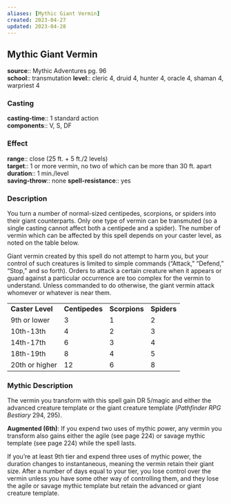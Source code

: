 ```yaml
---
aliases: [Mythic Giant Vermin]
created: 2023-04-27
updated: 2023-04-28
---
```


## Mythic Giant Vermin

**source**:: Mythic Adventures pg. 96  
**school**:: transmutation
**level**:: cleric 4, druid 4, hunter 4, oracle 4, shaman 4, warpriest 4

### Casting

**casting-time**:: 1 standard action  
**components**:: V, S, DF

### Effect

**range**:: close (25 ft. + 5 ft./2 levels)  
**target**:: 1 or more vermin, no two of which can be more than 30 ft. apart  
**duration**:: 1 min./level  
**saving-throw**:: none
**spell-resistance**:: yes

### Description

You turn a number of normal-sized centipedes, scorpions, or spiders into their giant counterparts. Only one type of vermin can be transmuted (so a single casting cannot affect both a centipede and a spider). The number of vermin which can be affected by this spell depends on your caster level, as noted on the table below.  
  
Giant vermin created by this spell do not attempt to harm you, but your control of such creatures is limited to simple commands (“Attack,” “Defend,” “Stop,” and so forth). Orders to attack a certain creature when it appears or guard against a particular occurrence are too complex for the vermin to understand. Unless commanded to do otherwise, the giant vermin attack whomever or whatever is near them.  
  

|                  |                |               |             |
|------------------|----------------|---------------|-------------|
| **Caster Level** | **Centipedes** | **Scorpions** | **Spiders** |
| 9th or lower     | 3              | 1             | 2           |
| 10th-13th        | 4              | 2             | 3           |
| 14th-17th        | 6              | 3             | 4           |
| 18th-19th        | 8              | 4             | 5           |
| 20th or higher   | 12             | 6             | 8           |

### Mythic Description

The vermin you transform with this spell gain DR 5/magic and either the advanced creature template or the giant creature template (*Pathfinder RPG Bestiary* 294, 295).  
  
**Augmented (6th)**: If you expend two uses of mythic power, any vermin you transform also gains either the agile (see page 224) or savage mythic template (see page 224) while the spell lasts.  
  
If you’re at least 9th tier and expend three uses of mythic power, the duration changes to instantaneous, meaning the vermin retain their giant size. After a number of days equal to your tier, you lose control over the vermin unless you have some other way of controlling them, and they lose the agile or savage mythic template but retain the advanced or giant creature template.
